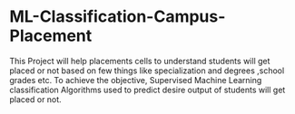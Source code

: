 # ML-Classification-Campus-Placement
This Project will help placements cells to understand students will get placed or not based on few things like specialization and degrees ,school grades etc. To achieve the objective, Supervised Machine Learning classification Algorithms used to predict desire output of students will get placed or not.
